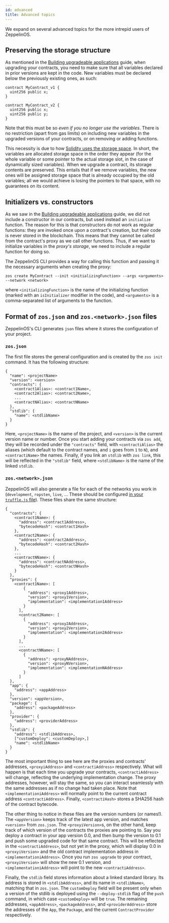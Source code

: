 ```yaml
---
id: advanced
title: Advanced topics
---
```


We expand on several advanced topics for the more intrepid users of ZeppelinOS. 

## Preserving the storage structure
As mentioned in the [Building upgradeable applications](building.md) guide, when upgrading your contracts, you need to make sure that all variables declared in prior versions are kept in the code. New variables must be declared below the previously existing ones, as such:

```
contract MyContract_v1 {
  uint256 public x;
}

contract MyContract_v2 {
  uint256 public x;
  uint256 public y;
}
```

Note that this must be so _even if you no longer use the variables_. There is no restriction (apart from gas limits) on including new variables in the upgraded versions of your contracts, or on removing or adding functions. 

This necessity is due to how [Solidity uses the storage space](https://solidity.readthedocs.io/en/v0.4.21/miscellaneous.html#layout-of-state-variables-in-storage). In short, the variables are allocated storage space in the order they appear (for the whole variable or some pointer to the actual storage slot, in the case of dynamically sized variables). When we upgrade a contract, its storage contents are preserved. This entails that if we remove variables, the new ones will be assigned storage space that is already occupied by the old variables; all we would achieve is losing the pointers to that space, with no guarantees on its content.

## Initializers vs. constructors
As we saw in the [Building upgradeable applications](building.md) guide, we did not include a constructor in our contracts, but used instead an `initialize` function. The reason for this is that constructors do not work as regular functions: they are invoked once upon a contract's creation, but their code is never stored in the blockchain. This means that they cannot be called from the contract's proxy as we call other functions. Thus, if we want to initialize variables in the _proxy's storage_, we need to include a regular function for doing so. 

The ZeppelinOS CLI provides a way for calling this function and passing it the necessary arguments when creating the proxy:

```    
zos create MyContract --init <initializingFunction> --args <arguments> --network <network>
```

where `<initializingFunction>` is the name of the initializing function (marked with an `isInitializer` modifier in the code), and `<arguments>` is a comma-separated list of arguments to the function. 

## Format of `zos.json` and `zos.<network>.json` files
ZeppelinOS's CLI generates `json` files where it stores the configuration of your project.

### `zos.json`
The first file stores the general configuration and is created by the `zos init` command. It has the following structure:

```    
{
  "name": <projectName>
  "version": <version>
  "contracts": {
    <contract1Alias>: <contract1Name>,
    <contract2Alias>: <contract2Name>,
    ...
    <contractNAlias>: <contractNName>
  },
  "stdlib": {
    "name": <stdlibName>
  }
}
```

Here, `<projectName>` is the name of the project, and `<version>` is the current version name or number. Once you start adding your contracts via `zos add`, they will be recorded under the `"contracts"` field, with `<contractiAlias>` the aliases (which default to the contract names, and `i` goes from `1` to `N`), and `<contractiName>` the names. Finally, if you link an `stdlib` with `zos link`, this will be reflected in the `"stdlib"` field, where `<stdlibName>` is the name of the linked `stdlib`. 

### `zos.<network>.json`
ZeppelinOS will also generate a file for each of the networks you work in (`development`, `ropsten`, `live`, ... These should be configured [in your `truffle.js` file](http://truffleframework.com/docs/advanced/configuration#networks)). These files share the same structure:

```
{
  "contracts": {
    <contract1Name>: {
      "address": <contract1Address>,
      "bytecodeHash": <contract1Hash>
    },
    <contract2Name>: {
      "address": <contract2Address>,
      "bytecodeHash": <contract2Hash>
    },
    ...
    <contractNName>: {
      "address": <contractNAddress>,
      "bytecodeHash": <contractNHash>
    }
  },
  "proxies": { 
    <contract1Name>: [
        {
          "address": <proxy1Address>,
          "version": <proxy1Version>,
          "implementation": <implementation1Address>
        }
      ],
      <contract2Name>: [
        {
          "address": <proxy2Address>,
          "version": <proxy2Version>,
          "implementation": <implementation2Address>
        }
      ],
      ...
      <contractNName>: [
        {
          "address": <proxyNAddress>,
          "version": <proxyNVersion>,
          "implementation": <implementationNAddress>
        }
      ]
  }, 
  "app": {
    "address": <appAddress>
  },
  "version": <appVersion>,
  "package": {
    "address": <packageAddress>
  },
  "provider": {
    "address": <providerAddress>
  },
  "stdlib": {
    "address": <stdlibAddress>,
    ["customDeploy": <customDeploy>,]
    "name": <stdlibName>
  }
}
```

The most important thing to see here are the proxies and contracts' addresses, `<proxyiAddress>` and `<contractiAddress>` respectively. What will happen is that each time you upgrade your contracts, `<contractiAddress>` will change, reflecting the underlying implementation change. The proxy addresses, however, will stay the same, so you can interact seamlessly with the same addresses as if no change had taken place. Note that `<implementationiAddress>` will normally point to the current contract address `<contractiAddress>`. Finally, `<contractiHash>` stores a SHA256 hash of the contract bytecode. 

The other thing to notice in these files are the version numbers (or names!). The `<appVersion>` keeps track of the latest app version, and matches `<version>` from `zos.json`. The `<proxyiVersion>`s, on the other hand, keep track of which version of the contracts the proxies are pointing to. Say you deploy a contract in your app version 0.0, and then bump the version to 0.1 and push some upgraded code for that same contract. This will be reflected in the `<contractiAddress>`, but not yet in the proxy, which will display 0.0 in `<proxyiVersion>` and the old contract implementation address in `<implementationiAddress>`. Once you run `zos upgrade` to your contract, `<proxyiVersion>` will show the new 0.1 version, and `<implementationiAddress>` will point to the new `<contractiAddress>`.

Finally, the `stdlib` field stores information about a linked standard library. Its address is stored in `<stdlibAddress>`, and its name in `<stdlibName>`, matching that in `zos.json`. The `customDeploy` field will be present only when a version of the stdlib is deployed using the `--deploy-stdlib` flag of the `push` command, in which case `<customDeploy>` will be `true`. The remaining addresses, `<appAddress>`, `<packageAddress>`, and `<providerAddress>` store the addresses of the `App`, the `Package`, and the current `ContractProvider` respectively. 




